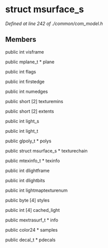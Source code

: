 # struct msurface_s

*Defined at line 242 of ./common/com_model.h*

## Members

public int visframe

public mplane_t * plane

public int flags

public int firstedge

public int numedges

public short [2] texturemins

public short [2] extents

public int light_s

public int light_t

public glpoly_t * polys

public struct msurface_s * texturechain

public mtexinfo_t * texinfo

public int dlightframe

public int dlightbits

public int lightmaptexturenum

public byte [4] styles

public int [4] cached_light

public mextrasurf_t * info

public color24 * samples

public decal_t * pdecals



